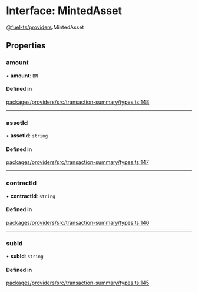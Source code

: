 # Interface: MintedAsset

[@fuel-ts/providers](/api/Providers/index.md).MintedAsset

## Properties

### amount

• **amount**: `BN`

#### Defined in

[packages/providers/src/transaction-summary/types.ts:148](https://github.com/FuelLabs/fuels-ts/blob/8425f9ae/packages/providers/src/transaction-summary/types.ts#L148)

___

### assetId

• **assetId**: `string`

#### Defined in

[packages/providers/src/transaction-summary/types.ts:147](https://github.com/FuelLabs/fuels-ts/blob/8425f9ae/packages/providers/src/transaction-summary/types.ts#L147)

___

### contractId

• **contractId**: `string`

#### Defined in

[packages/providers/src/transaction-summary/types.ts:146](https://github.com/FuelLabs/fuels-ts/blob/8425f9ae/packages/providers/src/transaction-summary/types.ts#L146)

___

### subId

• **subId**: `string`

#### Defined in

[packages/providers/src/transaction-summary/types.ts:145](https://github.com/FuelLabs/fuels-ts/blob/8425f9ae/packages/providers/src/transaction-summary/types.ts#L145)
